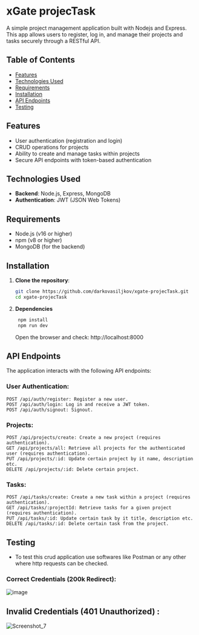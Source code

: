 # xGate projecTask

A simple project management application built with Nodejs and Express. This app allows users to register, log in, and manage their projects and tasks securely through a RESTful API.

## Table of Contents

- [Features](#features)
- [Technologies Used](#technologies-used)
- [Requirements](#requirements)
- [Installation](#installation)
- [API Endpoints](#api-endpoints)
- [Testing](#testing)

## Features

- User authentication (registration and login)
- CRUD operations for projects
- Ability to create and manage tasks within projects
- Secure API endpoints with token-based authentication

## Technologies Used

- **Backend**: Node.js, Express, MongoDB 
- **Authentication**: JWT (JSON Web Tokens)

## Requirements

- Node.js (v16 or higher)
- npm (v8 or higher)
- MongoDB (for the backend)

## Installation

1. **Clone the repository**:
   ```bash
   git clone https://github.com/darkovasiljkov/xgate-projecTask.git
   cd xgate-projecTask
   ```

2. **Dependencies**
   ```bash
    npm install
    npm run dev
   ```
   Open the browser and check: http://localhost:8000 

## API Endpoints
The application interacts with the following API endpoints:

### User Authentication:
```postman
POST /api/auth/register: Register a new user.
POST /api/auth/login: Log in and receive a JWT token.
POST /api/auth/signout: Signout.
```

### Projects:
```postman
POST /api/projects/create: Create a new project (requires authentication).
GET /api/projects/all: Retrieve all projects for the authenticated user (requires authentication).
PUT /api/projects/:id: Update certain project by it name, description etc.
DELETE /api/projects/:id: Delete certain project.
```

### Tasks:
```postman
POST /api/tasks/create: Create a new task within a project (requires authentication).
GET /api/tasks/:projectId: Retrieve tasks for a given project (requires authentication).
PUT /api/tasks/:id: Update certain task by it title, description etc.
DELETE /api/tasks/:id: Delete certain task from the project.
```

## Testing
- To test this crud application use softwares like Postman or any other where http requests can be checked.

### Correct Credentials (200k Redirect): <br>
![image](https://github.com/user-attachments/assets/084aeed2-4cd2-4239-9b74-0fd3661549c9)


## Invalid Credentials (401 Unauthorized) :<br>
![Screenshot_7](https://github.com/user-attachments/assets/e6347c73-bf2f-4e99-a5f6-289b9e375aba)

